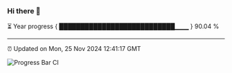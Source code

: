 ### Hi there 👋

⏳ Year progress { ███████████████████████████▁▁▁ } 90.04 %

---

⏰ Updated on Mon, 25 Nov 2024 12:41:17 GMT

![Progress Bar CI](https://github.com/liununu/liununu/workflows/Progress%20Bar%20CI/badge.svg)
